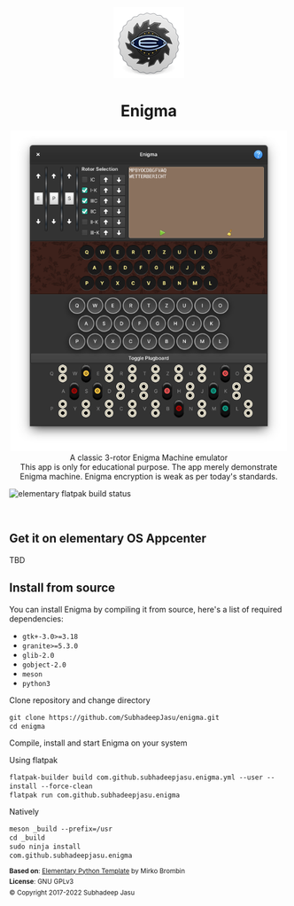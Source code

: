 <div align="center">
  <div align="center">
    <img src="data/icons/128/com.github.subhadeepjasu.enigma.svg" width="128">
  </div>
  <h1 align="center">Enigma</h1>
  <div align="center">
    <img src="screenshots/screenshot.png" width="500">
  </div>
  <div align="center">A classic 3-rotor Enigma Machine emulator</div>
  <div>This app is only for educational purpose. The app merely demonstrate Enigma machine. Enigma encryption is weak as per today's standards.</div>
</div>

![elementary flatpak build status](https://github.com/SubhadeepJasu/enigma/actions/workflows/ci.yml/badge.svg)

<br/>

## Get it on elementary OS Appcenter
TBD
<!-- [![Get it on AppCenter](https://appcenter.elementary.io/badge.svg)](https://appcenter.elementary.io/com.github.subhadeepjasu.pebbles) -->

## Install from source
You can install Enigma by compiling it from source, here's a list of required dependencies:
 - `gtk+-3.0>=3.18`
 - `granite>=5.3.0`
 - `glib-2.0`
 - `gobject-2.0`
 - `meson`
 - `python3`


Clone repository and change directory
```
git clone https://github.com/SubhadeepJasu/enigma.git
cd enigma
```
Compile, install and start Enigma on your system

Using flatpak
```
flatpak-builder build com.github.subhadeepjasu.enigma.yml --user --install --force-clean
flatpak run com.github.subhadeepjasu.enigma
```

Natively
```
meson _build --prefix=/usr
cd _build
sudo ninja install
com.github.subhadeepjasu.enigma
```

<sup>**Based on**: [Elementary Python Template](https://github.com/mirkobrombin/ElementaryPython) by Mirko Brombin</sup>
<br>
<sup>**License**: GNU GPLv3</sup>
<br>
<sup>© Copyright 2017-2022 Subhadeep Jasu</sup>

